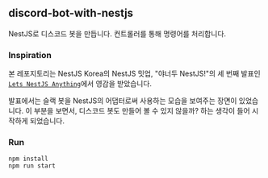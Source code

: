 ## discord-bot-with-nestjs

NestJS로 디스코드 봇을 만듭니다. 컨트롤러를 통해 명령어를 처리합니다.

### Inspiration

본 레포지토리는 NestJS Korea의 NestJS 밋업, "야너두 NestJS!"의 세 번째 발표인 [`Lets NestJS Anything`](https://youtu.be/IsX1vgWYVpE?t=4183)에서 영감을 받았습니다.

발표에서는 슬랙 봇을 NestJS의 어댑터로써 사용하는 모습을 보여주는 장면이 있었습니다. 이 부분을 보면서, 디스코드 봇도 만들어 볼 수 있지 않을까? 하는 생각이 들어 시작하게 되었습니다.

### Run

```shell
npm install
npm run start
```
